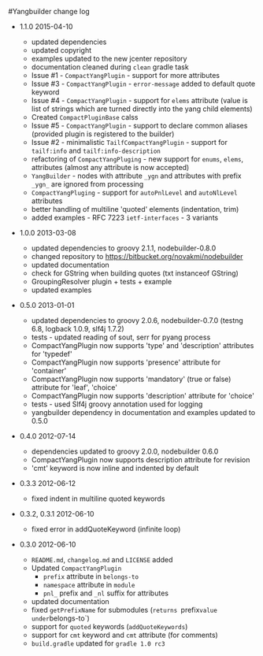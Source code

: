#Yangbuilder change log

* 1.1.0 2015-04-10
    * updated dependencies
    * updated copyright
    * examples updated to the new jcenter repository
    * documentation cleaned during `clean` gradle task
    * Issue #1 - `CompactYangPlugin` - support for more attributes
    * Issue #3 - `CompactYangPlugin` - `error-message` added to default quote keyword
    * Issue #4 - `CompactYangPlugin` - support for `elems` attribute (value is list of strings which are turned directly into the yang child elements)
    * Created `CompactPluginBase` calss
    * Issue #5 - `CompactYangPlugin` - support to declare common aliases (provided plugin is registered to the builder)
    * Issue #2 - minimalistic `TailfCompactYangPlugin` - support for `tailf:info` and `tailf:info-description`
    * refactoring of `CompactYangPluging` - new support for `enums`, `elems`, attributes (almost any attribute is now accepted)
    * `YangBuilder` - nodes with attribute `_ygn` and attributes with prefix `_ygn_` are ignored from processing
    * `CompactYangPluging` - support for `autoPnlLevel` and `autoNlLevel` attributes
    * better handling of multiline 'quoted' elements (indentation, trim)
    * added examples -  RFC 7223  `ietf-interfaces` - 3 variants

* 1.0.0 2013-03-08
    * updated dependencies to groovy 2.1.1, nodebuilder-0.8.0
    * changed repository to https://bitbucket.org/novakmi/nodebuilder
    * updated documentation
    * check for GString when building quotes (txt instanceof GString)
    * GroupingResolver plugin + tests + example
    * updated examples

* 0.5.0 2013-01-01
    * updated dependencies to groovy 2.0.6, nodebuilder-0.7.0 (testng 6.8, logback 1.0.9, slf4j 1.7.2)
    * tests - updated reading of sout, serr for pyang process
    * CompactYangPlugin now supports  'type' and 'description' attributes for 'typedef'
    * CompactYangPlugin now supports  'presence' attribute for 'container'
    * CompactYangPlugin now supports  'mandatory' (true or false) attribute for 'leaf', 'choice'
    * CompactYangPlugin now supports  'description' attribute for 'choice'
    * tests - used Slf4j groovy annotation used for logging
    * yangbuilder dependency in documentation and examples updated to 0.5.0


* 0.4.0 2012-07-14
    * dependencies updated to groovy 2.0.0, nodebuilder 0.6.0
    * CompactYangPlugin now supports description attribute for revision
    * 'cmt' keyword is now inline and indented by default

* 0.3.3 2012-06-12
    * fixed indent in multiline quoted keywords

* 0.3.2, 0.3.1 2012-06-10
    * fixed error in addQuoteKeyword (infinite loop)

* 0.3.0 2012-06-10
     * `README.md`, `changelog.md` and `LICENSE` added
     * Updated `CompactYangPlugin`
        * `prefix` attribute in `belongs-to`
        * `namespace` attribute in `module`
        * `pnl_` prefix and `_nl` suffix for attributes
    * updated documentation
    * fixed `getPrefixName` for submodules (`returns `prefix` value under `belongs-to`)
    * support for `quoted` keywords (`addQuoteKeywords`)
    * support for `cmt` keyword and `cmt` attribute (for comments)
    * `build.gradle` updated for `gradle 1.0 rc3`



